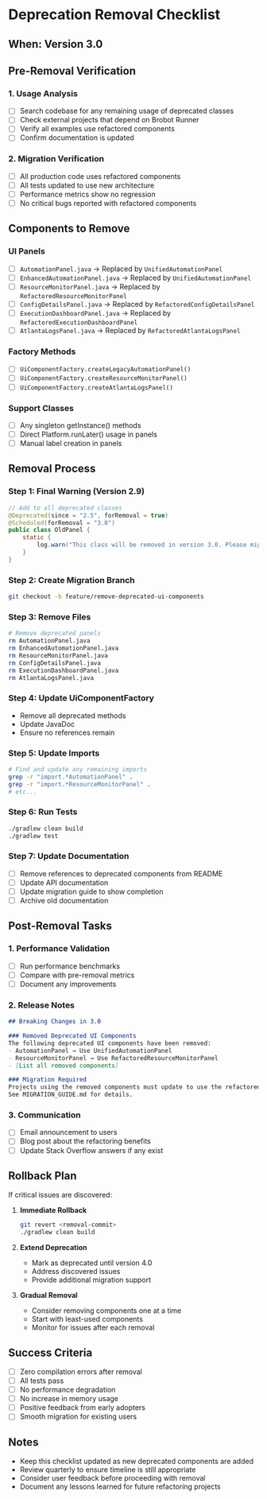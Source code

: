 # Deprecation Removal Checklist

## When: Version 3.0

## Pre-Removal Verification

### 1. Usage Analysis
- [ ] Search codebase for any remaining usage of deprecated classes
- [ ] Check external projects that depend on Brobot Runner
- [ ] Verify all examples use refactored components
- [ ] Confirm documentation is updated

### 2. Migration Verification
- [ ] All production code uses refactored components
- [ ] All tests updated to use new architecture
- [ ] Performance metrics show no regression
- [ ] No critical bugs reported with refactored components

## Components to Remove

### UI Panels
- [ ] `AutomationPanel.java` → Replaced by `UnifiedAutomationPanel`
- [ ] `EnhancedAutomationPanel.java` → Replaced by `UnifiedAutomationPanel`
- [ ] `ResourceMonitorPanel.java` → Replaced by `RefactoredResourceMonitorPanel`
- [ ] `ConfigDetailsPanel.java` → Replaced by `RefactoredConfigDetailsPanel`
- [ ] `ExecutionDashboardPanel.java` → Replaced by `RefactoredExecutionDashboardPanel`
- [ ] `AtlantaLogsPanel.java` → Replaced by `RefactoredAtlantaLogsPanel`

### Factory Methods
- [ ] `UiComponentFactory.createLegacyAutomationPanel()`
- [ ] `UiComponentFactory.createResourceMonitorPanel()`
- [ ] `UiComponentFactory.createAtlantaLogsPanel()`

### Support Classes
- [ ] Any singleton getInstance() methods
- [ ] Direct Platform.runLater() usage in panels
- [ ] Manual label creation in panels

## Removal Process

### Step 1: Final Warning (Version 2.9)
```java
// Add to all deprecated classes
@Deprecated(since = "2.5", forRemoval = true)
@Scheduled(forRemoval = "3.0")
public class OldPanel {
    static {
        log.warn("This class will be removed in version 3.0. Please migrate to RefactoredPanel");
    }
}
```

### Step 2: Create Migration Branch
```bash
git checkout -b feature/remove-deprecated-ui-components
```

### Step 3: Remove Files
```bash
# Remove deprecated panels
rm AutomationPanel.java
rm EnhancedAutomationPanel.java
rm ResourceMonitorPanel.java
rm ConfigDetailsPanel.java
rm ExecutionDashboardPanel.java
rm AtlantaLogsPanel.java
```

### Step 4: Update UiComponentFactory
- Remove all deprecated methods
- Update JavaDoc
- Ensure no references remain

### Step 5: Update Imports
```bash
# Find and update any remaining imports
grep -r "import.*AutomationPanel" .
grep -r "import.*ResourceMonitorPanel" .
# etc...
```

### Step 6: Run Tests
```bash
./gradlew clean build
./gradlew test
```

### Step 7: Update Documentation
- [ ] Remove references to deprecated components from README
- [ ] Update API documentation
- [ ] Update migration guide to show completion
- [ ] Archive old documentation

## Post-Removal Tasks

### 1. Performance Validation
- [ ] Run performance benchmarks
- [ ] Compare with pre-removal metrics
- [ ] Document any improvements

### 2. Release Notes
```markdown
## Breaking Changes in 3.0

### Removed Deprecated UI Components
The following deprecated UI components have been removed:
- AutomationPanel → Use UnifiedAutomationPanel
- ResourceMonitorPanel → Use RefactoredResourceMonitorPanel
- [List all removed components]

### Migration Required
Projects using the removed components must update to use the refactored versions.
See MIGRATION_GUIDE.md for details.
```

### 3. Communication
- [ ] Email announcement to users
- [ ] Blog post about the refactoring benefits
- [ ] Update Stack Overflow answers if any exist

## Rollback Plan

If critical issues are discovered:

1. **Immediate Rollback**
   ```bash
   git revert <removal-commit>
   ./gradlew clean build
   ```

2. **Extend Deprecation**
   - Mark as deprecated until version 4.0
   - Address discovered issues
   - Provide additional migration support

3. **Gradual Removal**
   - Consider removing components one at a time
   - Start with least-used components
   - Monitor for issues after each removal

## Success Criteria

- [ ] Zero compilation errors after removal
- [ ] All tests pass
- [ ] No performance degradation
- [ ] No increase in memory usage
- [ ] Positive feedback from early adopters
- [ ] Smooth migration for existing users

## Notes

- Keep this checklist updated as new deprecated components are added
- Review quarterly to ensure timeline is still appropriate
- Consider user feedback before proceeding with removal
- Document any lessons learned for future refactoring projects